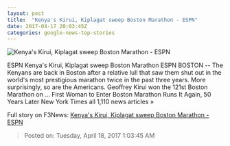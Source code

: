 ```yaml
---
layout: post
title:  "Kenya's Kirui, Kiplagat sweep Boston Marathon - ESPN"
date: 2017-04-17 20:03:45Z
categories: google-news-top-stories
---
```


![Kenya's Kirui, Kiplagat sweep Boston Marathon - ESPN](http://a1.espncdn.com/combiner/i?img=%2Fphoto%2F2017%2F0417%2Fr200578_1296x729_16%2D9.jpg)

ESPN Kenya's Kirui, Kiplagat sweep Boston Marathon ESPN BOSTON -- The Kenyans are back in Boston after a relative lull that saw them shut out in the world's most prestigious marathon twice in the past three years. More surprisingly, so are the Americans. Geoffrey Kirui won the 121st Boston Marathon on ... First Woman to Enter Boston Marathon Runs It Again, 50 Years Later New York Times all 1,110 news articles »


Full story on F3News: [Kenya's Kirui, Kiplagat sweep Boston Marathon - ESPN](http://www.f3nws.com/n/Urmcc)

> Posted on: Tuesday, April 18, 2017 1:03:45 AM
